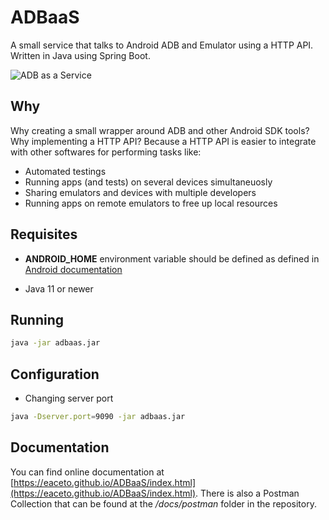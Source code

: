 # ADBaaS
A small service that talks to Android ADB and Emulator using a HTTP API. Written in Java using Spring Boot.

![ADB as a Service](https://repository-images.githubusercontent.com/263344005/b581bd00-9e12-11ea-8b5a-01de42fb1d7d)

## Why

Why creating a small wrapper around ADB and other Android SDK tools? Why implementing a HTTP API? Because a HTTP API is easier to integrate with other softwares for performing tasks like:

* Automated testings
* Running apps (and tests) on several devices simultaneuosly
* Sharing emulators and devices with multiple developers
* Running apps on remote emulators to free up local resources

## Requisites

* **ANDROID_HOME** environment variable should be defined as defined in [Android documentation](https://developer.android.com/studio/command-line/variables)

* Java 11 or newer

## Running

```bash
java -jar adbaas.jar
```

## Configuration

* Changing server port

```bash
java -Dserver.port=9090 -jar adbaas.jar
```

## Documentation 

You can find online documentation at [https://eaceto.github.io/ADBaaS/index.html](https://eaceto.github.io/ADBaaS/index.html). There is also a Postman Collection that can be found at the */docs/postman* folder in the repository. 

